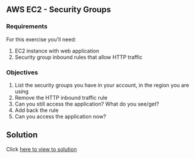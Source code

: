 ## AWS EC2 - Security Groups

### Requirements 

For this exercise you'll need:

1. EC2 instance with web application
2. Security group inbound rules that allow HTTP traffic

### Objectives

1. List the security groups you have in your account, in the region you are using
2. Remove the HTTP inbound traffic rule
3. Can you still access the application? What do you see/get?
4. Add back the rule
5. Can you access the application now?

## Solution

Click [here to view to solution](solution.md)
